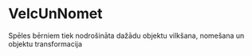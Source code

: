 # VelcUnNomet
Spēles bērniem tiek nodrošināta dažādu objektu vilkšana, nomešana un objektu transformacija

